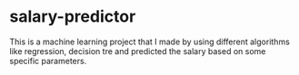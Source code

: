 # salary-predictor
This is a machine learning project that I made by using different algorithms like regression, decision tre and predicted the salary based on some specific parameters.
